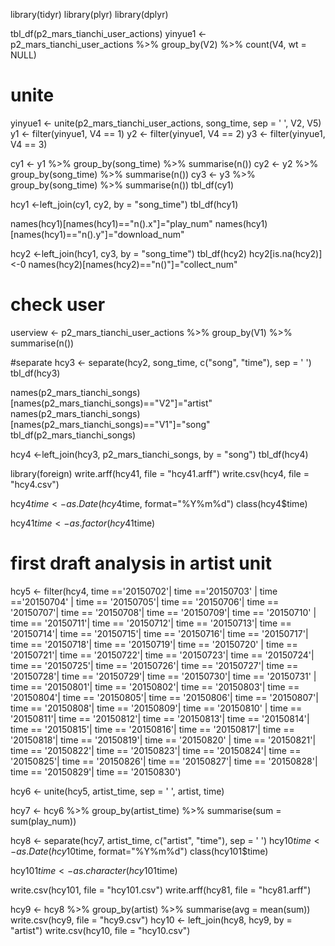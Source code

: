 library(tidyr)
library(plyr)
library(dplyr)

tbl_df(p2_mars_tianchi_user_actions)
yinyue1 <- p2_mars_tianchi_user_actions %>% group_by(V2) %>% count(V4, wt = NULL)

# unite
yinyue1 <- unite(p2_mars_tianchi_user_actions, song_time, sep = ' ', V2, V5)  
y1 <- filter(yinyue1, V4 == 1)
y2 <- filter(yinyue1, V4 == 2)
y3 <- filter(yinyue1, V4 == 3)

cy1 <- y1 %>% group_by(song_time) %>% summarise(n())
cy2 <- y2 %>% group_by(song_time) %>% summarise(n())
cy3 <- y3 %>% group_by(song_time) %>% summarise(n())
tbl_df(cy1)


hcy1 <-left_join(cy1, cy2, by = "song_time")
tbl_df(hcy1)

names(hcy1)[names(hcy1)=="n().x"]="play_num"
names(hcy1)[names(hcy1)=="n().y"]="download_num"

hcy2 <-left_join(hcy1, cy3, by = "song_time")
tbl_df(hcy2)
hcy2[is.na(hcy2)]<-0
names(hcy2)[names(hcy2)=="n()"]="collect_num"

# check user
userview <- p2_mars_tianchi_user_actions %>% group_by(V1) %>% summarise(n())

#separate
hcy3 <- separate(hcy2, song_time, c("song", "time"), sep = ' ')
tbl_df(hcy3)

names(p2_mars_tianchi_songs)[names(p2_mars_tianchi_songs)=="V2"]="artist"
names(p2_mars_tianchi_songs)[names(p2_mars_tianchi_songs)=="V1"]="song"
tbl_df(p2_mars_tianchi_songs)

hcy4 <-left_join(hcy3, p2_mars_tianchi_songs, by = "song")
tbl_df(hcy4)

library(foreign)
write.arff(hcy41, file = "hcy41.arff")
write.csv(hcy4, file = "hcy4.csv")



hcy4$time <- as.Date(hcy4$time, format="%Y%m%d")
class(hcy4$time)

hcy41$time <- as.factor(hcy41$time)

# first draft analysis in artist unit

hcy5 <-  filter(hcy4,  time =='20150702'| time =='20150703' | time =='20150704' | time == '20150705'| time == '20150706'| time == '20150707'| time == '20150708'| time == '20150709'| time == '20150710'
                | time == '20150711'| time == '20150712'| time == '20150713'| time == '20150714'| time == '20150715'| time == '20150716'| time == '20150717'| time == '20150718'| time == '20150719'| time == '20150720'
                | time == '20150721'| time == '20150722'| time == '20150723'| time == '20150724'| time == '20150725'| time == '20150726'| time == '20150727'| time == '20150728'| time == '20150729'| time == '20150730'| time == '20150731'
                | time == '20150801'| time == '20150802'| time == '20150803'| time == '20150804'| time == '20150805'| time == '20150806'| time == '20150807'| time == '20150808'| time == '20150809'| time == '20150810'
                | time == '20150811'| time == '20150812'| time == '20150813'| time == '20150814'| time == '20150815'| time == '20150816'| time == '20150817'| time == '20150818'| time == '20150819'| time == '20150820'
                | time == '20150821'| time == '20150822'| time == '20150823'| time == '20150824'| time == '20150825'| time == '20150826'| time == '20150827'| time == '20150828'| time == '20150829'| time == '20150830')

hcy6 <- unite(hcy5, artist_time, sep = ' ', artist, time)  

hcy7 <- hcy6 %>% group_by(artist_time) %>% summarise(sum = sum(play_num))

hcy8 <- separate(hcy7, artist_time, c("artist", "time"), sep = ' ')
hcy10$time <- as.Date(hcy10$time, format="%Y%m%d")
class(hcy101$time)


hcy101$time <- as.character(hcy101$time)

write.csv(hcy101, file = "hcy101.csv")
write.arff(hcy81, file = "hcy81.arff")


hcy9 <- hcy8 %>% group_by(artist) %>% summarise(avg = mean(sum))
write.csv(hcy9, file = "hcy9.csv")
hcy10 <- left_join(hcy8, hcy9, by = "artist")
write.csv(hcy10, file = "hcy10.csv")


